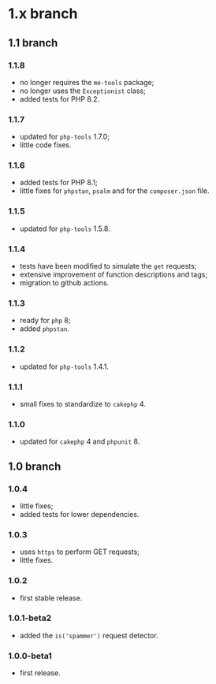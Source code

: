 # 1.x branch
## 1.1 branch
### 1.1.8
* no longer requires the `me-tools` package;
* no longer uses the `Exceptionist` class;
* added tests for PHP 8.2.

### 1.1.7
* updated for `php-tools` 1.7.0;
* little code fixes.

### 1.1.6
* added tests for PHP 8.1;
* little fixes for `phpstan`, `psalm` and for the `composer.json` file.

### 1.1.5
* updated for `php-tools` 1.5.8.

### 1.1.4
* tests have been modified to simulate the `get` requests;
* extensive improvement of function descriptions and tags;
* migration to github actions.

### 1.1.3
* ready for `php` 8;
* added `phpstan`.

### 1.1.2
* updated for `php-tools` 1.4.1.

### 1.1.1
* small fixes to standardize to `cakephp` 4.

### 1.1.0
* updated for `cakephp` 4 and `phpunit` 8.

## 1.0 branch
### 1.0.4
* little fixes;
* added tests for lower dependencies.

### 1.0.3
* uses `https` to perform GET requests;
* little fixes.

### 1.0.2
* first stable release.

### 1.0.1-beta2
* added the `is('spammer')` request detector.

### 1.0.0-beta1
* first release.
